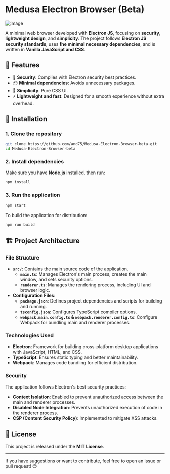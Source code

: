 # Medusa Electron Browser (Beta)

![image](https://github.com/user-attachments/assets/685e5293-95ac-4214-8019-f12b72f1cac7)

A minimal web browser developed with **Electron JS**, focusing on **security**, **lightweight design**, and **simplicity**. The project follows **Electron JS security standards**, uses **the minimal necessary dependencies**, and is written in **Vanilla JavaScript and CSS**.

## 📌 Features

- 🔐 **Security**: Complies with Electron security best practices.
- 📦 **Minimal dependencies**: Avoids unnecessary packages.
- 🎨 **Simplicity**: Pure CSS UI.
- ⚡ **Lightweight and fast**: Designed for a smooth experience without extra overhead.

## 🚀 Installation

### 1. Clone the repository

```sh
git clone https://github.com/and75/Medusa-Electron-Browser-beta.git
cd Medusa-Electron-Browser-beta
```

### 2. Install dependencies

Make sure you have **Node.js** installed, then run:

```sh
npm install
```

### 3. Run the application

```sh
npm start
```

To build the application for distribution:

```sh
npm run build
```

## 🏗️ Project Architecture

### File Structure

- **`src/`**: Contains the main source code of the application.
  - **`main.ts`**: Manages Electron's main process, creates the main window, and sets security options.
  - **`renderer.ts`**: Manages the rendering process, including UI and browser logic.
- **Configuration Files**:
  - **`package.json`**: Defines project dependencies and scripts for building and running.
  - **`tsconfig.json`**: Configures TypeScript compiler options.
  - **`webpack.main.config.ts` & `webpack.renderer.config.ts`**: Configure Webpack for bundling main and renderer processes.

### Technologies Used

- **Electron**: Framework for building cross-platform desktop applications with JavaScript, HTML, and CSS.
- **TypeScript**: Ensures static typing and better maintainability.
- **Webpack**: Manages code bundling for efficient distribution.

### Security

The application follows Electron's best security practices:

- **Context Isolation**: Enabled to prevent unauthorized access between the main and renderer processes.
- **Disabled Node Integration**: Prevents unauthorized execution of code in the renderer process.
- **CSP (Content Security Policy)**: Implemented to mitigate XSS attacks.

## 📜 License

This project is released under the **MIT License**.

---

If you have suggestions or want to contribute, feel free to open an issue or pull request! 😊




